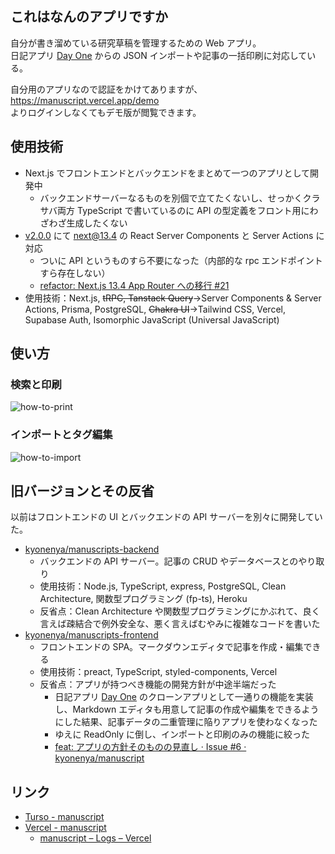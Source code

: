 ## これはなんのアプリですか

自分が書き溜めている研究草稿を管理するための Web アプリ。  
日記アプリ [Day One](https://dayoneapp.com) からの JSON インポートや記事の一括印刷に対応している。

自分用のアプリなので認証をかけてありますが、  
https://manuscript.vercel.app/demo  
よりログインしなくてもデモ版が閲覧できます。

## 使用技術

- Next.js でフロントエンドとバックエンドをまとめて一つのアプリとして開発中
  - バックエンドサーバーなるものを別個で立てたくないし、せっかくクラサバ両方 TypeScript で書いているのに API の型定義をフロント用にわざわざ生成したくない
- [v2.0.0](https://github.com/kyonenya/manuscript/releases/tag/v2.0.0) にて next@13.4 の React Server Components と Server Actions に対応
  - ついに API というものすら不要になった（内部的な rpc エンドポイントすら存在しない）
  - [refactor: Next.js 13.4 App Router への移行 #21](https://github.com/kyonenya/manuscript/pull/21)
- 使用技術：Next.js, ~~tRPC, Tanstack Query~~→Server Components & Server Actions, Prisma, PostgreSQL, ~~Chakra UI~~→Tailwind CSS, Vercel, Supabase Auth, Isomorphic JavaScript (Universal JavaScript)

## 使い方

### 検索と印刷

![how-to-print](https://github.com/kyonenya/manuscript/assets/62150154/db909d61-a1b2-4720-be60-66af7c79cc12)

### インポートとタグ編集

![how-to-import](https://github.com/kyonenya/manuscript/assets/62150154/356715e5-7af9-4d27-99d8-e7644459987c)

## 旧バージョンとその反省

以前はフロントエンドの UI とバックエンドの API サーバーを別々に開発していた。

- [kyonenya/manuscripts-backend](https://github.com/kyonenya/manuscripts-backend)
  - バックエンドの API サーバー。記事の CRUD やデータベースとのやり取り
  - 使用技術：Node.js, TypeScript, express, PostgreSQL, Clean Architecture, 関数型プログラミング (fp-ts), Heroku
  - 反省点：Clean Architecture や関数型プログラミングにかぶれて、良く言えば疎結合で例外安全な、悪く言えばむやみに複雑なコードを書いた
- [kyonenya/manuscripts-frontend](https://github.com/kyonenya/manuscripts-frontend)
  - フロントエンドの SPA。マークダウンエディタで記事を作成・編集できる
  - 使用技術：preact, TypeScript, styled-components, Vercel
  - 反省点：アプリが持つべき機能の開発方針が中途半端だった
    - 日記アプリ [Day One](https://dayoneapp.com) のクローンアプリとして一通りの機能を実装し、Markdown エディタも用意して記事の作成や編集をできるようにした結果、記事データの二重管理に陥りアプリを使わなくなった
    - ゆえに ReadOnly に倒し、インポートと印刷のみの機能に絞った
    - [feat: アプリの方針そのものの見直し · Issue #6 · kyonenya/manuscript](https://github.com/kyonenya/manuscript/issues/6)

## リンク

- [Turso - manuscript](https://app.turso.tech/kyonenya/databases/manuscript)
- [Vercel - manuscript](https://vercel.com/kyonenyas-projects/manuscript)
  - [manuscript – Logs – Vercel](https://vercel.com/kyonenyas-projects/manuscript/logs)
